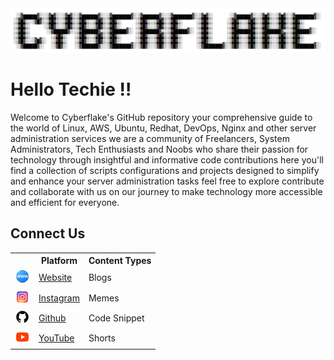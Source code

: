 <img style="max-width:100%" src="ascaii_art.png">

<h1>Hello Techie !!</h1>

Welcome to Cyberflake's GitHub repository your comprehensive guide to the world of Linux, AWS, Ubuntu, Redhat, DevOps, Nginx and other server administration services we are a community of Freelancers, System Administrators, Tech Enthusiasts and Noobs who share their passion for technology through insightful and informative code contributions here you'll find a collection of scripts configurations and projects designed to simplify and enhance your server administration tasks feel free to explore contribute and collaborate with us on our journey to make technology more accessible and efficient for everyone.
  
<h2>Connect Us</h2>

<table>
  <tr>
    <td></td>
    <th>Platform</th>
    <th>Content Types</th>
  </tr>
  <tr>
    <td> <img src="website-24.png"> </td>
    <td><a target="_blank" href="https://cyberflake.net/">Website</a></td>
    <td>Blogs</td>
  </tr>
  <tr>
    <td> <img src="instagram-24.png"> </td>
    <td> <a target="_blank" href="https://www.instagram.com/cyberflakeconnect/"> Instagram</td>
    <td>Memes</td>
  </tr>
  <tr>
    <td> <img src="github-24.png"> </td>
    <td><a target="_blank" href="https://github.com/cyberflakeconnect">Github</a></td>
    <td>Code Snippet</td>
  </tr>
  <tr>
    <td> <img src="youtube-24.png"> </td>
    <td><a target="_blank" href="https://www.youtube.com/@cyberflakeconnect">YouTube</td>
    <td>Shorts</td>
  </tr>
</table>
